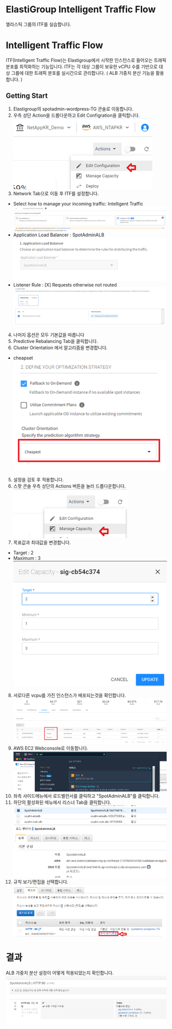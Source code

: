 # ElastiGroup Intelligent Traffic Flow 
엘라스틱 그룹의 ITF를 실습합니다.

# Intelligent Traffic Flow
ITF(Intelligent Traffic Flow)는 Elastigroup에서 시작한 인스턴스로 들어오는 트래픽 분포를 최적화하는 기능입니다. ITF는 각 대상 그룹이 보유한 vCPU 수를 기반으로 대상 그룹에 대한 트래픽 분포를 실시간으로 관리합니다.
( ALB 가중치 분산 기능을 활용합니다. )

## Getting Start
1. Elastigroup의 spotadmin-wordpress-TG 콘솔로 이동합니다.
2. 우측 상단 Action을 드롭다운하고 Edit Configration을 클릭합니다.
![AutoScaling_EG_console_guide](./Images/AutoScaling_EG_console_guide.png)
3. Network Tab으로 이동 후 ITF를 설정합니다.
- Select how to manage your incoming traffic: Intelligent Traffic
![Edit_ITF_EG_console1](./Images/Edit_ITF_EG_console1.png)
- Application Load Balancer : SpotAdminALB
![Edit_ITF_EG_console2](./Images/Edit_ITF_EG_console2.png)
- Listener Rule : [X] Requests otherwise not routed
![Edit_ITF_EG_console2](./Images/Edit_ITF_EG_console3.png)
4. 나머지 옵션은 모두 기본값을 따릅니다
5. Predictive Rebalancing Tab을 클릭합니다.
6. Cluster Orientation 에서 알고리즘을 변경합니다.
- cheapset </br>
![Edit_rebalancing_EG_console](./Images/Edit_rebalancing_EG_console.png)
5. 설정을 검토 후 적용합니다.
6. 스팟 콘솔 우측 상단의 Actions 버튼을 눌러 드롭다운합니다.
![Add_Instance_EG_console_guide](./Images/Add_Instance_EG_console_guide.png)
7. 목표값과 최대값을 변경합니다. 
- Target : 2
- Maximum : 3 </br>
![EG_change_Target_value](./Images/EG_change_Target_value2.png)
8. 서로다른 vcpu를 가진 인스턴스가 배포되는것을 확인합니다.
![Resert_Add_instance_EG_Console2](./Images/Resert_Add_instance_EG_Console2.png)
9. AWS EC2 Webconsole로 이동합니다. 
![AWS_ec2_console_GUI_guide](./Images/AWS_ec2_console_GUI_guide.png)
10. 좌측 사이드메뉴에서 로드벨런서를 클릭하고 "SpotAdminALB"를 클릭합니다.
11. 하단의 활성화된 메뉴에서 리스너 Tab을 클릭합니다.
![Copy_ALB_Info](./Images/Copy_ALB_info.png)
12. 규칙 보기/편집을 선택합니다.
![Copy_ALB_Info](./Images/AWS_ALB_Listener_console_GUI_guide.png)

# 결과
ALB 가중치 분산 설정이 어떻게 적용되었는지 확인합니다.
![Resert_ITF_AWS_Console](./Images/Resert_ITF_AWS_Console.png)